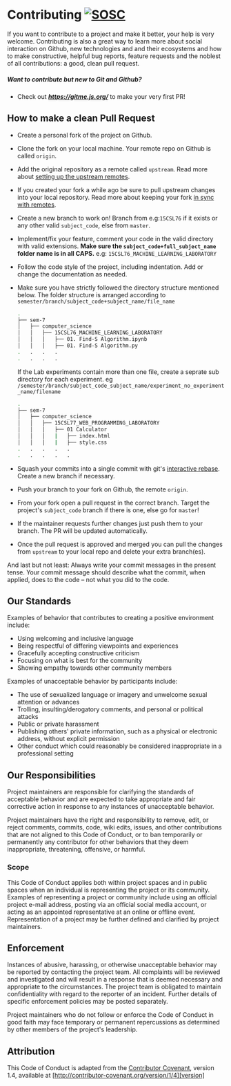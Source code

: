 Contributing [![SOSC](https://is.gd/visit_sosc_badge)](https://sosc.org.in)
============
If you want to contribute to a project and make it better, your help is very welcome. Contributing is also a great way to learn more about social interaction on Github, new technologies and and their ecosystems and how to make constructive, helpful bug reports, feature requests and the noblest of all contributions: a good, clean pull request.

##### Want to contribute but new to Git and Github?
- Check out _**https://gitme.js.org/**_ to make your very first PR!

## How to make a clean Pull Request
- Create a personal fork of the project on Github.
- Clone the fork on your local machine. Your remote repo on Github is called `origin`.
- Add the original repository as a remote called `upstream`. Read more about [setting up the upstream remotes](https://help.github.com/articles/configuring-a-remote-for-a-fork/).
- If you created your fork a while ago be sure to pull upstream changes into your local repository. Read more about keeping your fork [in sync with remotes](https://help.github.com/articles/syncing-a-fork/).
- Create a new branch to work on! Branch from e.g:`15CSL76` if it exists or any other valid `subject_code`, else from `master`.
- Implement/fix your feature, comment your code in the valid directory with valid extensions. **Make sure the `subject_code+full_subject_name` folder name is in all CAPS.** e.g: `15CSL76_MACHINE_LEARNING_LABORATORY`
- Follow the code style of the project, including indentation. Add or change the documentation as needed.
- Make sure you have strictly followed the directory structure mentioned below.
  The folder structure is arranged according to `semester/branch/subject_code+subject_name/file_name`
  ```sh
  .
  ├── sem-7
  │   ├── computer_science
  │   │   ├── 15CSL76_MACHINE_LEARNING_LABORATORY
  │   │   │   ├── 01. Find-S Algorithm.ipynb
  │   │   │   ├── 01. Find-S Algorithm.py
  .   .   .   .
  .   .   .   .
  ```
  If the Lab experiments contain more than one file, create a seprate sub directory for each experiment. eg `/semester/branch/subject_code_subject_name/experiment_no_experiment_name/filename`
  ```sh
  .
  ├── sem-7
  │   ├── computer_science
  │   │   ├── 15CSL77_WEB_PROGRAMMING_LABORATORY
  │   │   │   ├── 01 Calculator
  │   │   │   |   ├── index.html
  │   │   │   |   ├── style.css
  .   .   .   .   .
  .   .   .   .   .
  ```

- Squash your commits into a single commit with git's [interactive rebase](https://help.github.com/articles/interactive-rebase). Create a new branch if necessary.
- Push your branch to your fork on Github, the remote `origin`.
- From your fork open a pull request in the correct branch. Target the project's `subject_code` branch if there is one, else go for `master`!
- If the maintainer requests further changes just push them to your branch. The PR will be updated automatically.
- Once the pull request is approved and merged you can pull the changes from `upstream` to your local repo and delete your extra branch(es).

And last but not least: Always write your commit messages in the present tense. Your commit message should describe what the commit, when applied, does to the code – not what you did to the code.

## Our Standards

Examples of behavior that contributes to creating a positive environment
include:

* Using welcoming and inclusive language
* Being respectful of differing viewpoints and experiences
* Gracefully accepting constructive criticism
* Focusing on what is best for the community
* Showing empathy towards other community members

Examples of unacceptable behavior by participants include:

* The use of sexualized language or imagery and unwelcome sexual attention or
advances
* Trolling, insulting/derogatory comments, and personal or political attacks
* Public or private harassment
* Publishing others' private information, such as a physical or electronic
  address, without explicit permission
* Other conduct which could reasonably be considered inappropriate in a
  professional setting

## Our Responsibilities

Project maintainers are responsible for clarifying the standards of acceptable
behavior and are expected to take appropriate and fair corrective action in
response to any instances of unacceptable behavior.

Project maintainers have the right and responsibility to remove, edit, or
reject comments, commits, code, wiki edits, issues, and other contributions
that are not aligned to this Code of Conduct, or to ban temporarily or
permanently any contributor for other behaviors that they deem inappropriate,
threatening, offensive, or harmful.

### Scope

This Code of Conduct applies both within project spaces and in public spaces
when an individual is representing the project or its community. Examples of
representing a project or community include using an official project e-mail
address, posting via an official social media account, or acting as an appointed
representative at an online or offline event. Representation of a project may be
further defined and clarified by project maintainers.

## Enforcement

Instances of abusive, harassing, or otherwise unacceptable behavior may be
reported by contacting the project team. All
complaints will be reviewed and investigated and will result in a response that
is deemed necessary and appropriate to the circumstances. The project team is
obligated to maintain confidentiality with regard to the reporter of an incident.
Further details of specific enforcement policies may be posted separately.

Project maintainers who do not follow or enforce the Code of Conduct in good
faith may face temporary or permanent repercussions as determined by other
members of the project's leadership.

## Attribution

This Code of Conduct is adapted from the [Contributor Covenant][homepage], version 1.4,
available at [http://contributor-covenant.org/version/1/4][version]

[homepage]: http://contributor-covenant.org
[version]: http://contributor-covenant.org/version/1/4/
